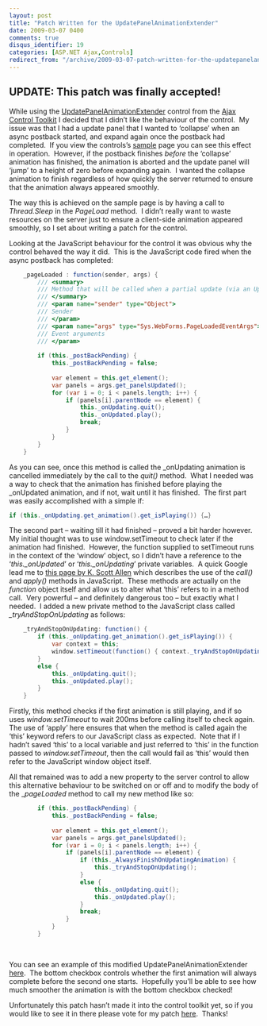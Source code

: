 ```yaml
---
layout: post
title: "Patch Written for the UpdatePanelAnimationExtender"
date: 2009-03-07 0400
comments: true
disqus_identifier: 19
categories: [ASP.NET Ajax,Controls]
redirect_from: "/archive/2009-03-07-patch-written-for-the-updatepanelanimationextender.aspx/"
---
```

UPDATE: This patch was finally accepted!
----------------------------------------

While using the
[UpdatePanelAnimationExtender](http://www.asp.net/AJAX/AjaxControlToolkit/Samples/UpdatePanelAnimation/UpdatePanelAnimation.aspx)
control from the [Ajax Control
Toolkit](http://www.asp.net/AJAX/AjaxControlToolkit/) I decided that I
didn’t like the behaviour of the control.  My issue was that I had a
update panel that I wanted to ‘collapse’ when an async postback started,
and expand again once the postback had completed.  If you view the
controls’s
[sample](http://www.asp.net/AJAX/AjaxControlToolkit/Samples/UpdatePanelAnimation/UpdatePanelAnimation.aspx)
page you can see this effect in operation.  However, if the postback
finishes *before* the ‘collapse’ animation has finished, the animation
is aborted and the update panel will ‘jump’ to a height of zero before
expanding again.  I wanted the collapse animation to finish regardless
of how quickly the server returned to ensure that the animation always
appeared smoothly.

The way this is achieved on the sample page is by having a call to
*Thread.Sleep* in the *PageLoad* method.  I didn’t really want to waste
resources on the server just to ensure a client-side animation appeared
smoothly, so I set about writing a patch for the control.

Looking at the JavaScript behaviour for the control it was obvious why
the control behaved the way it did.  This is the JavaScript code fired
when the async postback has completed:

```csharp
    _pageLoaded : function(sender, args) {
        /// <summary>
        /// Method that will be called when a partial update (via an UpdatePanel) finishes
        /// </summary>
        /// <param name="sender" type="Object">
        /// Sender
        /// </param>
        /// <param name="args" type="Sys.WebForms.PageLoadedEventArgs">
        /// Event arguments
        /// </param>
        
        if (this._postBackPending) {
            this._postBackPending = false;
            
            var element = this.get_element();
            var panels = args.get_panelsUpdated();
            for (var i = 0; i < panels.length; i++) {
                if (panels[i].parentNode == element) {
                    this._onUpdating.quit();
                    this._onUpdated.play();
                    break;
                }
            }
        }
    }
```

As you can see, once this method is called the \_onUpdating animation is
cancelled immediately by the call to the *quit()* method.  What I needed
was a way to check that the animation has finished before playing the
\_onUpdated animation, and if not, wait until it has finished.  The
first part was easily accomplished with a simple if:

```csharp
if (this._onUpdating.get_animation().get_isPlaying()) {…}
```

The second part – waiting till it had finished – proved a bit harder
however.  My initial thought was to use window.setTimeout to check later
if the animation had finished.  However, the function supplied to
setTimeout runs in the context of the ‘window’ object, so I didn’t have
a reference to the ‘*this.\_onUpdated*’ or ‘*this.\_onUpdating*’ private
variables.  A quick Google lead me to [this page by K. Scott
Allen](http://odetocode.com/blogs/scott/archive/2007/07/04/11067.aspx)
which describes the use of the *call()* and *apply()* methods in
JavaScript.  These methods are actually on the *function* object itself
and allow us to alter what ‘this’ refers to in a method call.  Very
powerful – and definitely dangerous too – but exactly what I needed.  I
added a new private method to the JavaScript class called
*\_tryAndStopOnUpdating* as follows:

```csharp
    _tryAndStopOnUpdating: function() {
        if (this._onUpdating.get_animation().get_isPlaying()) {
            var context = this;
            window.setTimeout(function() { context._tryAndStopOnUpdating.apply(context); }, 200);
        }
        else {
            this._onUpdating.quit();
            this._onUpdated.play();
        }
    }
```

Firstly, this method checks if the first animation is still playing, and
if so uses *window.setTimeout* to wait 200ms before calling itself to
check again.  The use of ‘apply’ here ensures that when the method is
called again the ‘this’ keyword refers to our JavaScript class as
expected.  Note that if I hadn’t saved ‘this’ to a local variable and
just referred to ‘this’ in the function passed to *window.setTimeout*,
then the call would fail as ‘this’ would then refer to the JavaScript
window object itself.

All that remained was to add a new property to the server control to
allow this alternative behaviour to be switched on or off and to modify
the body of the \_*pageLoaded* method to call my new method like so:

```csharp
        if (this._postBackPending) {
            this._postBackPending = false;
            
            var element = this.get_element();
            var panels = args.get_panelsUpdated();
            for (var i = 0; i < panels.length; i++) {
                if (panels[i].parentNode == element) {
                    if (this._AlwaysFinishOnUpdatingAnimation) {
                        this._tryAndStopOnUpdating();
                    }
                    else {
                        this._onUpdating.quit();
                        this._onUpdated.play();
                    }
                    break;
                }
            }
        }
```

 

You can see an example of this modified UpdatePanelAnimationExtender
[here](http://www.simonlovely.com/demopages/updatepanelanimation/updatepanelanimation.aspx). 
The bottom checkbox controls whether the first animation will always
complete before the second one starts.  Hopefully you’ll be able to see
how much smoother the animation is with the bottom checkbox checked!

Unfortunately this patch hasn’t made it into the control toolkit yet, so
if you would like to see it in there please vote for my patch
[here](http://ajaxcontroltoolkit.codeplex.com/WorkItem/View.aspx?WorkItemId=21310). 
Thanks!


